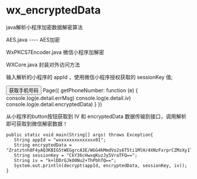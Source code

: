 # wx_encryptedData
java解析小程序加密数据解密算法


AES.java ---- AES加密

WxPKCS7Encoder.java 微信小程序加解密

WXCore.java  封装对外访问方法 



输入解析的小程序的 appId ，使用微信小程序授权获取的 sessionKey 值;

<button open-type="getPhoneNumber" bindgetphonenumber="getPhoneNumber">获取手机号码 </button>
Page({
  getPhoneNumber: function (e) {
    console.log(e.detail.errMsg)
    console.log(e.detail.iv)
    console.log(e.detail.encryptedData)
  }
})

从小程序的button按钮获取到 IV 和 encryptedData 数据传输到接口，调用解析即可获取到微信解密数据！


	public static void main(String[] args) throws Exception{
	   String appId = "wxxxxxxxxxxxxxx01";
	   String encryptedData =      "Zratztnh8F4yAQ3KBIG5tWEGgrcA3E/WGG4kMmdVo2s6T5ti1MlH/4XNzFxrprCZMzXy1TvTsNoWwOuElmiKydt9ipxc60ix9GlfoAKR2mRmpsIEKj2RvfynT3xHNyZ4cYugCHa/iGVVGosj0nHQJ4Agi3745hHYcNSoPw+ZPMqty4LV8X1goILnLIx1vZcBzZt34S+5MIie14hGQ79vtg==";
	   String sessionKey = "CkY36cHwxqKuzJy5VraTFQ==";
	   String iv = "k+lDDrGJkO0Nu2+ThPbhTQ==";
       System.out.println(decrypt(appId, encryptedData, sessionKey, iv));
    }
